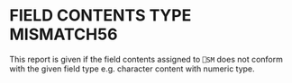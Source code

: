 




<h1 class="heading"><span class="name">FIELD CONTENTS TYPE MISMATCH</span><span class="command">56</span></h1>

This report is given if the field contents assigned to `⎕SM` does not conform with the given field type e.g. character content with numeric type.



